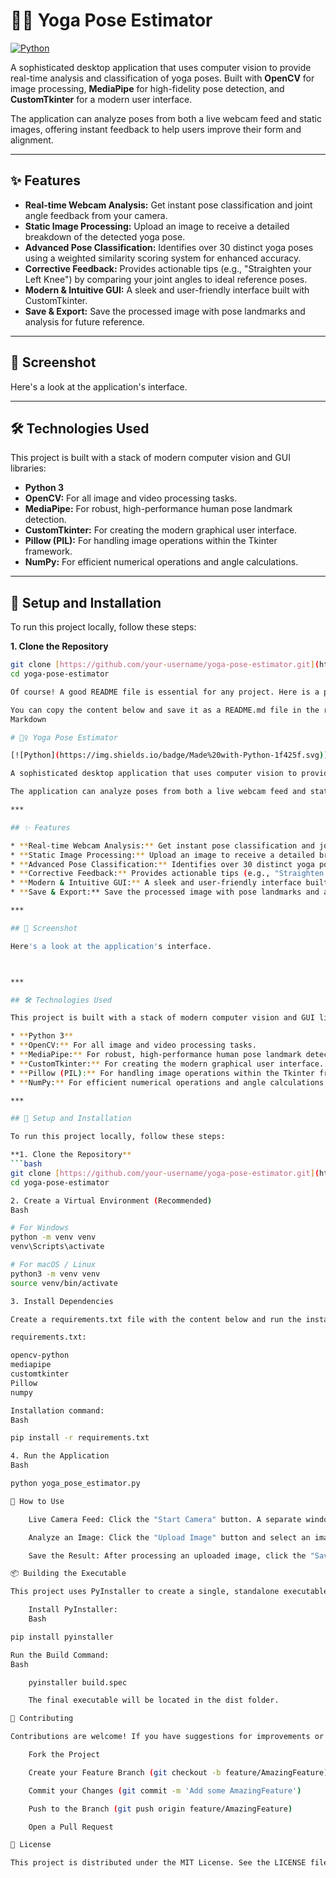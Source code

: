 # 🧘‍♀️ Yoga Pose Estimator

[![Python](https://img.shields.io/badge/Made%20with-Python-1f425f.svg)](https://www.python.org/)

A sophisticated desktop application that uses computer vision to provide real-time analysis and classification of yoga poses. Built with **OpenCV** for image processing, **MediaPipe** for high-fidelity pose detection, and **CustomTkinter** for a modern user interface.

The application can analyze poses from both a live webcam feed and static images, offering instant feedback to help users improve their form and alignment.

***

## ✨ Features

* **Real-time Webcam Analysis:** Get instant pose classification and joint angle feedback from your camera.
* **Static Image Processing:** Upload an image to receive a detailed breakdown of the detected yoga pose.
* **Advanced Pose Classification:** Identifies over 30 distinct yoga poses using a weighted similarity scoring system for enhanced accuracy.
* **Corrective Feedback:** Provides actionable tips (e.g., "Straighten your Left Knee") by comparing your joint angles to ideal reference poses.
* **Modern & Intuitive GUI:** A sleek and user-friendly interface built with CustomTkinter.
* **Save & Export:** Save the processed image with pose landmarks and analysis for future reference.

***

## 📸 Screenshot

Here's a look at the application's interface.



***

## 🛠️ Technologies Used

This project is built with a stack of modern computer vision and GUI libraries:

* **Python 3**
* **OpenCV:** For all image and video processing tasks.
* **MediaPipe:** For robust, high-performance human pose landmark detection.
* **CustomTkinter:** For creating the modern graphical user interface.
* **Pillow (PIL):** For handling image operations within the Tkinter framework.
* **NumPy:** For efficient numerical operations and angle calculations.

***

## 🚀 Setup and Installation

To run this project locally, follow these steps:

**1. Clone the Repository**
```bash
git clone [https://github.com/your-username/yoga-pose-estimator.git](https://github.com/your-username/yoga-pose-estimator.git)
cd yoga-pose-estimator

Of course! A good README file is essential for any project. Here is a professional and comprehensive README.md file tailored to your Yoga Pose Estimator.

You can copy the content below and save it as a README.md file in the root directory of your project.
Markdown

# 🧘‍♀️ Yoga Pose Estimator

[![Python](https://img.shields.io/badge/Made%20with-Python-1f425f.svg)](https://www.python.org/)

A sophisticated desktop application that uses computer vision to provide real-time analysis and classification of yoga poses. Built with **OpenCV** for image processing, **MediaPipe** for high-fidelity pose detection, and **CustomTkinter** for a modern user interface.

The application can analyze poses from both a live webcam feed and static images, offering instant feedback to help users improve their form and alignment.

***

## ✨ Features

* **Real-time Webcam Analysis:** Get instant pose classification and joint angle feedback from your camera.
* **Static Image Processing:** Upload an image to receive a detailed breakdown of the detected yoga pose.
* **Advanced Pose Classification:** Identifies over 30 distinct yoga poses using a weighted similarity scoring system for enhanced accuracy.
* **Corrective Feedback:** Provides actionable tips (e.g., "Straighten your Left Knee") by comparing your joint angles to ideal reference poses.
* **Modern & Intuitive GUI:** A sleek and user-friendly interface built with CustomTkinter.
* **Save & Export:** Save the processed image with pose landmarks and analysis for future reference.

***

## 📸 Screenshot

Here's a look at the application's interface.



***

## 🛠️ Technologies Used

This project is built with a stack of modern computer vision and GUI libraries:

* **Python 3**
* **OpenCV:** For all image and video processing tasks.
* **MediaPipe:** For robust, high-performance human pose landmark detection.
* **CustomTkinter:** For creating the modern graphical user interface.
* **Pillow (PIL):** For handling image operations within the Tkinter framework.
* **NumPy:** For efficient numerical operations and angle calculations.

***

## 🚀 Setup and Installation

To run this project locally, follow these steps:

**1. Clone the Repository**
```bash
git clone [https://github.com/your-username/yoga-pose-estimator.git](https://github.com/your-username/yoga-pose-estimator.git)
cd yoga-pose-estimator

2. Create a Virtual Environment (Recommended)
Bash

# For Windows
python -m venv venv
venv\Scripts\activate

# For macOS / Linux
python3 -m venv venv
source venv/bin/activate

3. Install Dependencies

Create a requirements.txt file with the content below and run the installation command.

requirements.txt:

opencv-python
mediapipe
customtkinter
Pillow
numpy

Installation command:
Bash

pip install -r requirements.txt

4. Run the Application
Bash

python yoga_pose_estimator.py

📖 How to Use

    Live Camera Feed: Click the "Start Camera" button. A separate window will open showing your camera feed with real-time pose landmarks. The analysis will appear in the "Pose Analysis" section on the left.

    Analyze an Image: Click the "Upload Image" button and select an image file (.jpg, .png, etc.). The processed image will appear in the main visualizer, and the analysis will be displayed on the left.

    Save the Result: After processing an uploaded image, click the "Save Result" button to save a copy of the annotated image.

📦 Building the Executable

This project uses PyInstaller to create a single, standalone executable. The build.spec file is already configured.

    Install PyInstaller:
    Bash

pip install pyinstaller

Run the Build Command:
Bash

    pyinstaller build.spec

    The final executable will be located in the dist folder.

🤝 Contributing

Contributions are welcome! If you have suggestions for improvements or want to add new features, feel free to fork the repository and submit a pull request.

    Fork the Project

    Create your Feature Branch (git checkout -b feature/AmazingFeature)

    Commit your Changes (git commit -m 'Add some AmazingFeature')

    Push to the Branch (git push origin feature/AmazingFeature)

    Open a Pull Request

📄 License

This project is distributed under the MIT License. See the LICENSE file for more information.